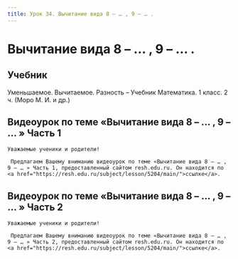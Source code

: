 ```yaml
---
title: Урок 34. Вычитание вида 8 – … , 9 – … .
---
```


# Вычитание вида 8 – … , 9 – … .

## Учебник

Уменьшаемое. Вычитаемое. Разность – Учебник Математика. 1 класс. 2 ч. (Моро М. И. и др.)

## Видеоурок по теме «Вычитание вида 8 – … , 9 – … » Часть 1

<p>
	Уважаемые ученики и родители!  
</p>
<p>
	 Предлагаем Вашему вниманию видеоурок по теме «Вычитание вида 8 – … , 9 – … » Часть 1, предоставленный сайтом resh.edu.ru. Он находится по <a href="https://resh.edu.ru/subject/lesson/5204/main/">ссылке</a>.
</p>

## Видеоурок по теме «Вычитание вида 8 – … , 9 – … » Часть 2

<p>
	Уважаемые ученики и родители!  
</p>
<p>
	 Предлагаем Вашему вниманию видеоурок по теме «Вычитание вида 8 – … , 9 – … » Часть 2, предоставленный сайтом resh.edu.ru. Он находится по <a href="https://resh.edu.ru/subject/lesson/5204/main/">ссылке</a>.
</p>